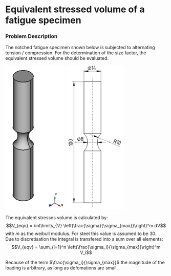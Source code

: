 # Equivalent stressed volume of a fatigue specimen
### Problem Description
The notched fatigue specimen shown below is subjected to alternating tension / compression.
For the determination of the size factor, the equivalent stressed volume should be evaluated.

<img src="specimen_3d.png" height=450>
<img src="specimen.png" height=450>

The equivalent stresses volume is calculated by:
$$V_{eqv} = \int\limits_{V} \left(\frac{\sigma}{\sigma_{max}}\right)^m dV$$
with $m$ as the weibull modulus. For steel this value is assumed to be 30.<br>
Due to discretisation the integral is transfered into a sum over all elements:
$$V_{eqv} = \sum_{i=1}^n \left(\frac{\sigma_i}{\sigma_{max}}\right)^m V_i$$

Because of the term $\frac{\sigma_i}{\sigma_{max}}$ the magnitude of the loading is arbitrary, as long as defomations are small.